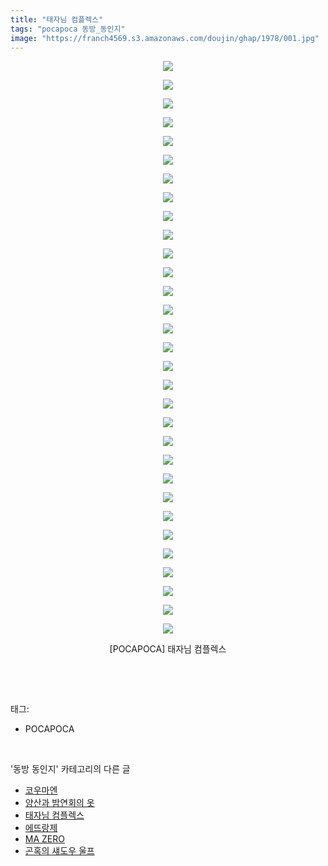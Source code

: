 ```yaml
---
title: "태자님 컴플렉스"
tags: "pocapoca 동방_동인지"
image: "https://franch4569.s3.amazonaws.com/doujin/ghap/1978/001.jpg"
---
```

<div class="article">
<p style="text-align: center; clear: none; float: none;"><img src="{{ site.imgserver2 }}/ghap/1978/001.jpg"/></p>
<p style="text-align: center; clear: none; float: none;"><img src="{{ site.imgserver2 }}/ghap/1978/002.jpg"/></p>
<p style="text-align: center; clear: none; float: none;"><img src="{{ site.imgserver2 }}/ghap/1978/003.jpg"/></p>
<p style="text-align: center; clear: none; float: none;"><img src="{{ site.imgserver2 }}/ghap/1978/004.jpg"/></p>
<p style="text-align: center; clear: none; float: none;"><img src="{{ site.imgserver2 }}/ghap/1978/005.jpg"/></p>
<p style="text-align: center; clear: none; float: none;"><img src="{{ site.imgserver2 }}/ghap/1978/006.jpg"/></p>
<p style="text-align: center; clear: none; float: none;"><img src="{{ site.imgserver2 }}/ghap/1978/007.jpg"/></p>
<p style="text-align: center; clear: none; float: none;"><img src="{{ site.imgserver2 }}/ghap/1978/008.jpg"/></p>
<p style="text-align: center; clear: none; float: none;"><img src="{{ site.imgserver2 }}/ghap/1978/009.jpg"/></p>
<p style="text-align: center; clear: none; float: none;"><img src="{{ site.imgserver2 }}/ghap/1978/010.jpg"/></p>
<p style="text-align: center; clear: none; float: none;"><img src="{{ site.imgserver2 }}/ghap/1978/011.jpg"/></p>
<p style="text-align: center; clear: none; float: none;"><img src="{{ site.imgserver2 }}/ghap/1978/012.jpg"/></p>
<p style="text-align: center; clear: none; float: none;"><img src="{{ site.imgserver2 }}/ghap/1978/013.jpg"/></p>
<p style="text-align: center; clear: none; float: none;"><img src="{{ site.imgserver2 }}/ghap/1978/014.jpg"/></p>
<p style="text-align: center; clear: none; float: none;"><img src="{{ site.imgserver2 }}/ghap/1978/015.jpg"/></p>
<p style="text-align: center; clear: none; float: none;"><img src="{{ site.imgserver2 }}/ghap/1978/016.jpg"/></p>
<p style="text-align: center; clear: none; float: none;"><img src="{{ site.imgserver2 }}/ghap/1978/017.jpg"/></p>
<p style="text-align: center; clear: none; float: none;"><img src="{{ site.imgserver2 }}/ghap/1978/018.jpg"/></p>
<p style="text-align: center; clear: none; float: none;"><img src="{{ site.imgserver2 }}/ghap/1978/019.jpg"/></p>
<p style="text-align: center; clear: none; float: none;"><img src="{{ site.imgserver2 }}/ghap/1978/020.jpg"/></p>
<p style="text-align: center; clear: none; float: none;"><img src="{{ site.imgserver2 }}/ghap/1978/021.jpg"/></p>
<p style="text-align: center; clear: none; float: none;"><img src="{{ site.imgserver2 }}/ghap/1978/022.jpg"/></p>
<p style="text-align: center; clear: none; float: none;"><img src="{{ site.imgserver2 }}/ghap/1978/023.jpg"/></p>
<p style="text-align: center; clear: none; float: none;"><img src="{{ site.imgserver2 }}/ghap/1978/024.jpg"/></p>
<p style="text-align: center; clear: none; float: none;"><img src="{{ site.imgserver2 }}/ghap/1978/025.jpg"/></p>
<p style="text-align: center; clear: none; float: none;"><img src="{{ site.imgserver2 }}/ghap/1978/026.jpg"/></p>
<p style="text-align: center; clear: none; float: none;"><img src="{{ site.imgserver2 }}/ghap/1978/027.jpg"/></p>
<p style="text-align: center; clear: none; float: none;"><img src="{{ site.imgserver2 }}/ghap/1978/028.jpg"/></p>
<p style="text-align: center; clear: none; float: none;"><img src="{{ site.imgserver2 }}/ghap/1978/029.jpg"/></p>
<p style="text-align: center; clear: none; float: none;"><img src="{{ site.imgserver2 }}/ghap/1978/030.jpg"/></p>
<p style="text-align: center; clear: none; float: none;"><img src="{{ site.imgserver2 }}/ghap/1978/031.jpg"/></p>
<p style="text-align: center; clear: none; float: none;">[POCAPOCA] 태자님 컴플렉스</p>
<p><br/></p>
</div><br/>
<div class="tagTrail">
<p>태그: </p>
<ul>
<li>POCAPOCA</li>
</ul>
</div><br/>
<div class="another">
<p>'동방 동인지' 카테고리의 다른 글</p>
<ul>
<li><a href="/ghap_1981">코우마엔</a></li>
<li><a href="/ghap_1980">양산과 밤연회의 옷</a></li>
<li><a href="/ghap_1978">태자님 컴플렉스</a></li>
<li><a href="/ghap_1977">에뜨랑제</a></li>
<li><a href="/ghap_1976">MA ZERO</a></li>
<li><a href="/ghap_1975">곤혹의 섀도우 울프</a></li>
</ul>
</div><br/>
<div class="cb_module cb_fluid">
<div class="cb_wrt cb_profile">
</div><!-- commentList close -->
</div><br/>
